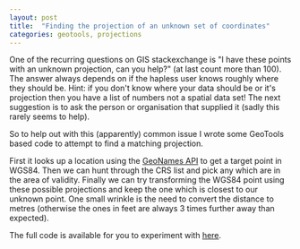 ```yaml
---
layout: post
title:  "Finding the projection of an unknown set of coordinates"
categories: geotools, projections
---
```


One of the recurring questions on GIS stackexchange is "I have these points
with an unknown projection, can you help?" (at last count more than 100). The
answer always depends on if the hapless user knows roughly where they should
be. Hint: if you don't know where your data should be or it's projection then
you have a list of numbers not a spatial data set! The next suggestion is to ask
the person or organisation that supplied it (sadly this rarely seems to help).

So to help out with this (apparently) common issue I wrote some GeoTools based
code to attempt to find a matching projection. 

First it looks up a location using the [GeoNames
API](http://www.geonames.org/export/web-services.html) to get a target point in
WGS84. Then we can hunt through the CRS list and pick any which are in the area
of validity. Finally we can try transforming the WGS84 point using
these possible projections and keep the one which is closest to our unknown
point. One small wrinkle is the need to convert the distance to metres
(otherwise the ones in feet are always 3 times further away than expected).

The full code is available for you to experiment with
[here](https://gitlab.com/snippets/34902).


